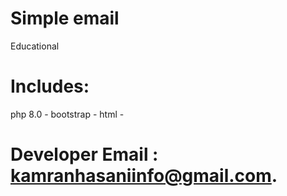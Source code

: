 # Simple email
Educational
# Includes:
php 8.0 -
bootstrap -
html -
# Developer Email : kamranhasaniinfo@gmail.com.

